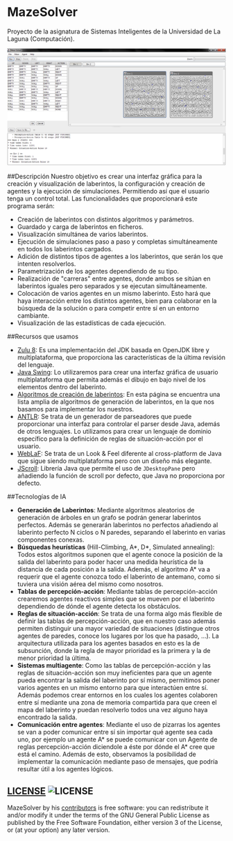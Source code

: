 MazeSolver
==========

Proyecto de la asignatura de Sistemas Inteligentes de la Universidad de La Laguna (Computación).

![Screenshot](prototype/gui.png)

##Descripción
Nuestro objetivo es crear una interfaz gráfica para la creación y visualización de laberintos, la configuración y creación de agentes y la ejecución de simulaciones. Permitiendo así que el usuario tenga un control total. Las funcionalidades que proporcionará este programa serán:
* Creación de laberintos con distintos algoritmos y parámetros.
* Guardado y carga de laberintos en ficheros.
* Visualización simultánea de varios laberintos.
* Ejecución de simulaciones paso a paso y completas simultáneamente en todos los laberintos cargados.
* Adición de distintos tipos de agentes a los laberintos, que serán los que intenten resolverlos.
* Parametrización de los agentes dependiendo de su tipo.
* Realización de "carreras" entre agentes, donde ambos se sitúan en laberintos iguales pero separados y se ejecutan simultáneamente.
* Colocación de varios agentes en un mismo laberinto. Esto hará que haya interacción entre los distintos agentes, bien para colaborar en la búsqueda de la solución o para competir entre sí en un entorno cambiante.
* Visualización de las estadísticas de cada ejecución.

##Recursos que usamos
* [Zulu 8](http://www.azulsystems.com/products/zulu): Es una implementación del JDK basada en OpenJDK libre y multiplataforma, que proporciona las características de la última revisión del lenguaje.
* [Java Swing](http://docs.oracle.com/javase/tutorial/uiswing/): Lo utilizaremos para crear una interfaz gráfica de usuario multiplataforma que permita además el dibujo en bajo nivel de los elementos dentro del laberinto.
* [Algoritmos de creación de laberintos](http://www.astrolog.org/labyrnth/algrithm.htm): En esta página se encuentra una lista amplia de algoritmos de generación de laberintos, en la que nos basamos para implementar los nuestros.
* [ANTLR](http://www.antlr.org): Se trata de un generador de parseadores que puede proporcionar una interfaz para controlar el parser desde Java, además de otros lenguajes. Lo utilizamos para crear un lenguaje de dominio específico para la definición de reglas de situación-acción por el usuario.
* [WebLaF](https://github.com/mgarin/weblaf): Se trata de un Look & Feel diferente al cross-platform de Java que sigue siendo multiplataforma pero con un diseño más elegante.
* [JScroll](http://jscroll.sourceforge.net/index.html): Librería Java que permite el uso de `JDesktopPane` pero añadiendo la función de scroll por defecto, que Java no proporciona por defecto.

##Tecnologías de IA
* **Generación de Laberintos**: Mediante algoritmos aleatorios de generación de árboles en un grafo se podrán generar laberintos perfectos. Además se generarán laberintos no perfectos añadiendo al laberinto perfecto N ciclos o N paredes, separando el laberinto en varias componentes conexas.
* **Búsquedas heurísticas** (Hill-Climbing, A*, D*, Simulated annealing): Todos estos algoritmos suponen que el agente conoce la posición de la salida del laberinto para poder hacer una medida heurística de la distancia de cada posición a la salida. Además, el algoritmo A* va a requerir que el agente conozca todo el laberinto de antemano, como si tuviera una visión aérea del mismo como nosotros.
* **Tablas de percepción-acción**: Mediante tablas de percepción-acción crearemos agentes reactivos simples que se mueven por el laberinto dependiendo de dónde el agente detecta los obstáculos.
* **Reglas de situación-acción**: Se trata de una forma algo más flexible de definir las tablas de percepción-acción, que en nuestro caso además permiten distinguir una mayor variedad de situaciones (distingue otros agentes de paredes, conoce los lugares por los que ha pasado, ...). La arquitectura utilizada para los agentes basados en esto es la de subsunción, donde la regla de mayor prioridad es la primera y la de menor prioridad la última.
* **Sistemas multiagente**: Como las tablas de percepción-acción y las reglas de situación-acción son muy ineficientes para que un agente pueda encontrar la salida del laberinto por sí mismo, permitimos poner varios agentes en un mismo entorno para que interactúen entre sí. Además podemos crear entornos en los cuales los agentes colaboren entre sí mediante una zona de memoria compartida para que creen el mapa del laberinto y puedan resolverlo todos una vez alguno haya encontrado la salida.
* **Comunicación entre agentes**: Mediante el uso de pizarras los agentes se van a poder comunicar entre sí sin importar qué agente sea cada uno, por ejemplo un agente A* se puede comunicar con un Agente de reglas percepción-acción diciendole a éste por dónde el A* cree que está el camino. Además de esto, observamos la posibilidad de implementar la comunicación mediante paso de mensajes, que podría resultar útil a los agentes lógicos.

## [LICENSE](http://www.gnu.org/licenses/gpl-3.0.html) ![LICENSE](http://www.gnu.org/graphics/gplv3-88x31.png)

MazeSolver by his [contributors](https://github.com/kevinrobayna/MazeSolver/graphs/contributors) is free software: you can redistribute it and/or modify it under the terms of the GNU General Public License as published by the Free Software Foundation, either version 3 of the License, or (at your option) any later version.
